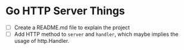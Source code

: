 # Go HTTP Server Things

- [ ] Create a README.md file to explain the project
- [ ] Add HTTP method to `server` and `handler`, which maybe implies the usage of http.Handler.
